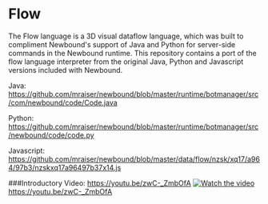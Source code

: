 # Flow
The Flow language is a 3D visual dataflow language, which was built to compliment Newbound's support of Java and Python for server-side commands in the Newbound runtime. This repository contains a port of the flow language interpreter from the original Java, Python and Javascript versions included with Newbound.

Java: https://github.com/mraiser/newbound/blob/master/runtime/botmanager/src/com/newbound/code/Code.java

Python: https://github.com/mraiser/newbound/blob/master/runtime/botmanager/src/newbound/code/code.py

Javascript: https://github.com/mraiser/newbound/blob/master/data/flow/nzsk/xq17/a964/97b3/nzskxq17a96497b37x14.js

###Introductory Video:
https://youtu.be/zwC-_ZmbOfA
[![Watch the video](https://img.youtube.com/vi/j7S5__ObWis/maxresdefault.jpg)](https://youtu.be/zwC-_ZmbOfA)
https://youtu.be/zwC-_ZmbOfA
